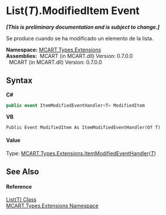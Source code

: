 # List(*T*).ModifiedItem Event
 _**\[This is preliminary documentation and is subject to change.\]**_

Se produce cuando se ha modificado un elemento de la lista.

**Namespace:**&nbsp;<a href="a8e71047-44e0-7000-43f0-67a6f5b9758c">MCART.Types.Extensions</a><br />**Assemblies:**&nbsp;&nbsp;MCART (in MCART.dll) Version: 0.7.0.0<br />&nbsp;&nbsp;MCART (in MCART.dll) Version: 0.7.0.0<br />

## Syntax

**C#**<br />
``` C#
public event ItemModifiedEventHandler<T> ModifiedItem
```

**VB**<br />
``` VB
Public Event ModifiedItem As ItemModifiedEventHandler(Of T)
```


#### Value
Type: <a href="b5170912-f065-8654-2d53-a3c4ad72aecc">MCART.Types.Extensions.ItemModifiedEventHandler</a>(<a href="e472f890-0d94-e75b-9f29-f49cc04a830f">*T*</a>)

## See Also


#### Reference
<a href="e472f890-0d94-e75b-9f29-f49cc04a830f">List(T) Class</a><br /><a href="a8e71047-44e0-7000-43f0-67a6f5b9758c">MCART.Types.Extensions Namespace</a><br />